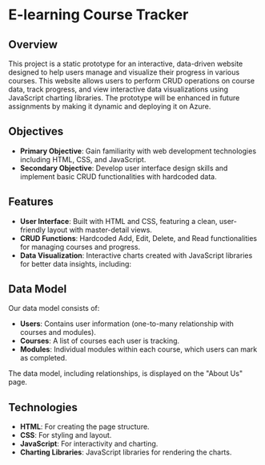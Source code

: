 # E-learning Course Tracker

## Overview

This project is a static prototype for an interactive, data-driven website designed to help users manage and visualize their progress in various courses. This website allows users to perform CRUD operations on course data, track progress, and view interactive data visualizations using JavaScript charting libraries. The prototype will be enhanced in future assignments by making it dynamic and deploying it on Azure.

## Objectives

- **Primary Objective**: Gain familiarity with web development technologies including HTML, CSS, and JavaScript.
- **Secondary Objective**: Develop user interface design skills and implement basic CRUD functionalities with hardcoded data.

## Features

- **User Interface**: Built with HTML and CSS, featuring a clean, user-friendly layout with master-detail views.
- **CRUD Functions**: Hardcoded Add, Edit, Delete, and Read functionalities for managing courses and progress.
- **Data Visualization**: Interactive charts created with JavaScript libraries for better data insights, including:


## Data Model

Our data model consists of:
- **Users**: Contains user information (one-to-many relationship with courses and modules).
- **Courses**: A list of courses each user is tracking.
- **Modules**: Individual modules within each course, which users can mark as completed.

The data model, including relationships, is displayed on the "About Us" page.

## Technologies

- **HTML**: For creating the page structure.
- **CSS**: For styling and layout.
- **JavaScript**: For interactivity and charting.
- **Charting Libraries**: JavaScript libraries for rendering the charts.

